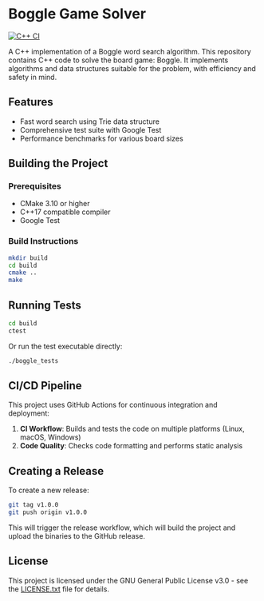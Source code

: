 # Boggle Game Solver

[![C++ CI](https://github.com/parvanitis15/Boggle-Game/actions/workflows/ci.yml/badge.svg)](https://github.com/parvanitis15/Boggle-Game/actions/workflows/ci.yml)
<!-- [![Code Quality](https://github.com/parvanitis15/Boggle-Game/actions/workflows/code-quality.yml/badge.svg)](https://github.com/parvanitis15/Boggle-Game/actions/workflows/code-quality.yml) -->
<!-- [![Release](https://github.com/parvanitis15/Boggle-Game/actions/workflows/release.yml/badge.svg)](https://github.com/parvanitis15/Boggle-Game/actions/workflows/release.yml) -->

A C++ implementation of a Boggle word search algorithm. This repository contains C++ code to solve the board game: Boggle. It implements algorithms and data structures suitable for the problem, with efficiency and safety in mind.

## Features

- Fast word search using Trie data structure
- Comprehensive test suite with Google Test
- Performance benchmarks for various board sizes

## Building the Project

### Prerequisites

- CMake 3.10 or higher
- C++17 compatible compiler
- Google Test

### Build Instructions

```bash
mkdir build
cd build
cmake ..
make
```

## Running Tests

```bash
cd build
ctest
```

Or run the test executable directly:

```bash
./boggle_tests
```

## CI/CD Pipeline

This project uses GitHub Actions for continuous integration and deployment:

1. **CI Workflow**: Builds and tests the code on multiple platforms (Linux, macOS, Windows)
2. **Code Quality**: Checks code formatting and performs static analysis
<!-- 3. **Release**: Creates releases with binaries for multiple platforms when a tag is pushed -->

## Creating a Release

To create a new release:

```bash
git tag v1.0.0
git push origin v1.0.0
```

This will trigger the release workflow, which will build the project and upload the binaries to the GitHub release.

## License

This project is licensed under the GNU General Public License v3.0 - see the [LICENSE.txt](LICENSE.txt) file for details. 
